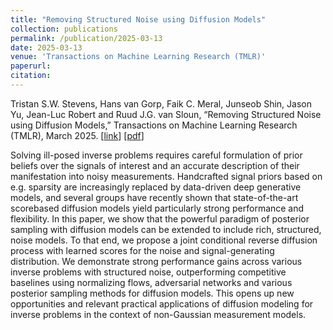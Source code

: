 ```yaml
---
title: "Removing Structured Noise using Diffusion Models"
collection: publications
permalink: /publication/2025-03-13
date: 2025-03-13
venue: 'Transactions on Machine Learning Research (TMLR)'
paperurl: 
citation: 
---
```


Tristan S.W. Stevens, Hans van Gorp, Faik C. Meral, Junseob Shin, Jason Yu, Jean-Luc Robert and Ruud J.G. van Sloun, “Removing Structured Noise using Diffusion Models,” Transactions on Machine Learning Research (TMLR), March 2025.
\[[link](https://openreview.net/forum?id=BvKYsaOVEn)\]
\[[pdf](http://hansvangorp.github.io/files/2025-03-13.pdf)\]

Solving ill-posed inverse problems requires careful formulation of prior beliefs over the signals of interest and an accurate description of their manifestation into noisy measurements. Handcrafted signal priors based on e.g. sparsity are increasingly replaced by data-driven deep generative models, and several groups have recently shown that state-of-the-art scorebased diffusion models yield particularly strong performance and flexibility. In this paper, we show that the powerful paradigm of posterior sampling with diffusion models can be extended to include rich, structured, noise models. To that end, we propose a joint conditional reverse diffusion process with learned scores for the noise and signal-generating distribution. We demonstrate strong performance gains across various inverse problems with structured noise, outperforming competitive baselines using normalizing flows, adversarial networks and various posterior sampling methods for diffusion models. This opens up new opportunities and relevant practical applications of diffusion modeling for inverse problems in the context of non-Gaussian measurement models.